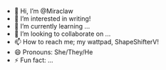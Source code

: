 - 👋 Hi, I’m @Miraclaw
- 👀 I’m interested in writing!
- 🌱 I’m currently learning ...
- 💞️ I’m looking to collaborate on ...
- 📫 How to reach me; my wattpad, ShapeShifterV! 
- 😄 Pronouns: She/They/He
- ⚡ Fun fact: ...

<!---
Miraclaw/Miraclaw is a ✨ special ✨ repository because its `README.md` (this file) appears on your GitHub profile.
You can click the Preview link to take a look at your changes.
--->
